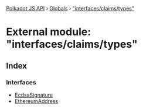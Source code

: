 [Polkadot JS API](../README.md) › [Globals](../globals.md) › ["interfaces/claims/types"](_interfaces_claims_types_.md)

# External module: "interfaces/claims/types"

## Index

### Interfaces

* [EcdsaSignature](../interfaces/_interfaces_claims_types_.ecdsasignature.md)
* [EthereumAddress](../interfaces/_interfaces_claims_types_.ethereumaddress.md)
